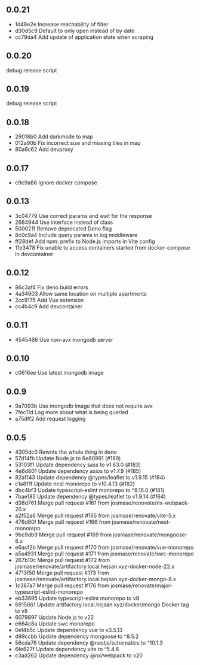 

## 0.0.21

* 1d48e2e Increase reachability of filter
* d30d5c9 Default to only open instead of by date
* cc79da4 Add update of application state when scraping

## 0.0.20

debug release script

## 0.0.19

debug release script

## 0.0.18

* 29018b0 Add darkmode to map
* 012a90b Fix incorrect size and missing tiles in map
* 80a6c62 Add devproxy

## 0.0.17

* c9c9a86 Ignore docker compose

## 0.0.13

* 3c04779 Use correct params and wait for the response
* 2684944 Use interface instead of class
* 500021f Remove deprecated Deno flag
* 8c0c9a4 Include query params in log middleware
* ff28def  Add npm: prefix to Node.js imports in Vite config
* 11e3478 Fix unable to access containers started from docker-compose in devcontainer

## 0.0.12

* 86c3af4 Fix deno build errors
* 4a34603 Allow same location on multiple apartments
* 2cc9175 Add Vue extension
* cc4b4c9 Add devcontainer

## 0.0.11

* 4545466 Use non-avx mongodb server

## 0.0.10

* c0616ee Use latest mongodb image

## 0.0.9

* 9a7093b Use mongodb image that does not require avx
* 7fec11d Log more about what is being queried
* a75dff2 Add request logging

## 0.0.5

* 4305dc0 Rewrite the whole thing in deno
* 57d14fb Update Node.js to 6e80991 (#189)
* 53103f1 Update dependency sass to v1.83.0 (#183)
* 4e6d801 Update dependency axios to v1.7.9 (#185)
* 82af143 Update dependency @types/leaflet to v1.9.15 (#184)
* c1a811f Update nest monorepo to v10.4.13 (#182)
* dbc4bf3 Update typescript-eslint monorepo to ^8.16.0 (#181)
* 7bae185 Update dependency @types/leaflet to v1.9.14 (#164)
* d38d761 Merge pull request #161 from josmase/renovate/nx-webpack-20.x
* a2f52a6 Merge pull request #165 from josmase/renovate/vite-5.x
* 476d80f Merge pull request #166 from josmase/renovate/nest-monorepo
* 9bc9db9 Merge pull request #169 from josmase/renovate/mongoose-8.x
* e6acf2b Merge pull request #170 from josmase/renovate/vue-monorepo
* a5a4931 Merge pull request #171 from josmase/renovate/swc-monorepo
* 267b10c Merge pull request #172 from josmase/renovate/artifactory.local.hejsan.xyz-docker-node-22.x
* 4713f50 Merge pull request #173 from josmase/renovate/artifactory.local.hejsan.xyz-docker-mongo-8.x
* 1c387a7 Merge pull request #176 from josmase/renovate/major-typescript-eslint-monorepo
* eb33895 Update typescript-eslint monorepo to v8
* 6915661 Update artifactory.local.hejsan.xyz/docker/mongo Docker tag to v8
* 6079897 Update Node.js to v22
* e664c8a Update swc monorepo
* 0ef4b5c Update dependency vue to v3.5.13
* d99ccbb Update dependency mongoose to ^8.5.2
* 56cda76 Update dependency @nestjs/schematics to ^10.1.3
* 6fe627f Update dependency vite to ^5.4.6
* c3ad262 Update dependency @nx/webpack to v20
